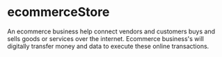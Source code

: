 # ecommerceStore
An ecommerce business help connect vendors and customers buys and sells goods or services over the internet. Ecommerce business's will digitally transfer money and data to execute these online transactions.
